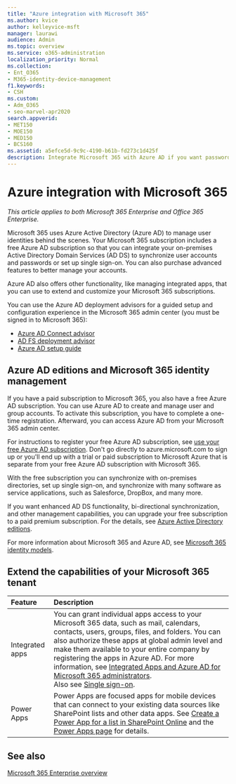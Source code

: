 ```yaml
---
title: "Azure integration with Microsoft 365"
ms.author: kvice
author: kelleyvice-msft
manager: laurawi
audience: Admin
ms.topic: overview
ms.service: o365-administration
localization_priority: Normal
ms.collection: 
- Ent_O365
- M365-identity-device-management
f1.keywords:
- CSH
ms.custom: 
- Adm_O365
- seo-marvel-apr2020
search.appverid:
- MET150
- MOE150
- MED150
- BCS160
ms.assetid: a5efce5d-9c9c-4190-b61b-fd273c1d425f
description: Integrate Microsoft 365 with Azure AD if you want password sync or single sign-on with your on-premises environment.
---
```


# Azure integration with Microsoft 365

*This article applies to both Microsoft 365 Enterprise and Office 365 Enterprise.*

Microsoft 365 uses Azure Active Directory (Azure AD) to manage user identities behind the scenes. Your Microsoft 365 subscription includes a free Azure AD subscription so that you can integrate your on-premises Active Directory Domain Services (AD DS) to synchronize user accounts and passwords or set up single sign-on. You can also purchase advanced features to better manage your accounts.
  
Azure AD also offers other functionality, like managing integrated apps, that you can use to extend and customize your Microsoft 365 subscriptions.
  
You can use the Azure AD deployment advisors for a guided setup and configuration experience in the Microsoft 365 admin center (you must be signed in to Microsoft 365):

 - [Azure AD Connect advisor](https://aka.ms/aadconnectpwsync)
 - [AD FS deployment advisor](https://aka.ms/adfsguidance)
 - [Azure AD setup guide](https://aka.ms/aadpguidance)
  
## Azure AD editions and Microsoft 365 identity management

If you have a paid subscription to Microsoft 365, you also have a free Azure AD subscription. You can use Azure AD to create and manage user and group accounts. To activate this subscription, you have to complete a one-time registration. Afterward, you can access Azure AD from your Microsoft 365 admin center. 

For instructions to register your free Azure AD subscription, see [use your free Azure AD subscription](../compliance/use-your-free-azure-ad-subscription-in-office-365.md). Don't go directly to azure.microsoft.com to sign up or you'll end up with a trial or paid subscription to Microsoft Azure that is separate from your free Azure AD subscription with Microsoft 365. 
  
With the free subscription you can synchronize with on-premises directories, set up single sign-on, and synchronize with many software as service applications, such as Salesforce, DropBox, and many more.
  
If you want enhanced AD DS functionality, bi-directional synchronization, and other management capabilities, you can upgrade your free subscription to a paid premium subscription. For the details, see [Azure Active Directory editions](https://azure.microsoft.com/pricing/details/active-directory/).
  
For more information about Microsoft 365 and Azure AD, see [Microsoft 365 identity models](about-microsoft-365-identity.md).
  
## Extend the capabilities of your Microsoft 365 tenant

|**Feature**|**Description**|
|:-----|:-----|
|Integrated apps  <br/> |You can grant individual apps access to your Microsoft 365 data, such as mail, calendars, contacts, users, groups, files, and folders. You can also authorize these apps at global admin level and make them available to your entire company by registering the apps in Azure AD. For more information, see [Integrated Apps and Azure AD for Microsoft 365 administrators](integrated-apps-and-azure-ads.md).  <br/> Also see [Single sign-on](/azure/active-directory/manage-apps/what-is-single-sign-on).  <br/> |
|Power Apps  <br/> | Power Apps are focused apps for mobile devices that can connect to your existing data sources like SharePoint lists and other data apps. See [Create a Power App for a list in SharePoint Online](https://support.office.com/article/9338b2d2-67ac-4b81-8e67-97da27e5e9ab) and the [Power Apps page](https://powerapps.microsoft.com/) for details.  <br/> |
   
## See also

[Microsoft 365 Enterprise overview](microsoft-365-overview.md)
